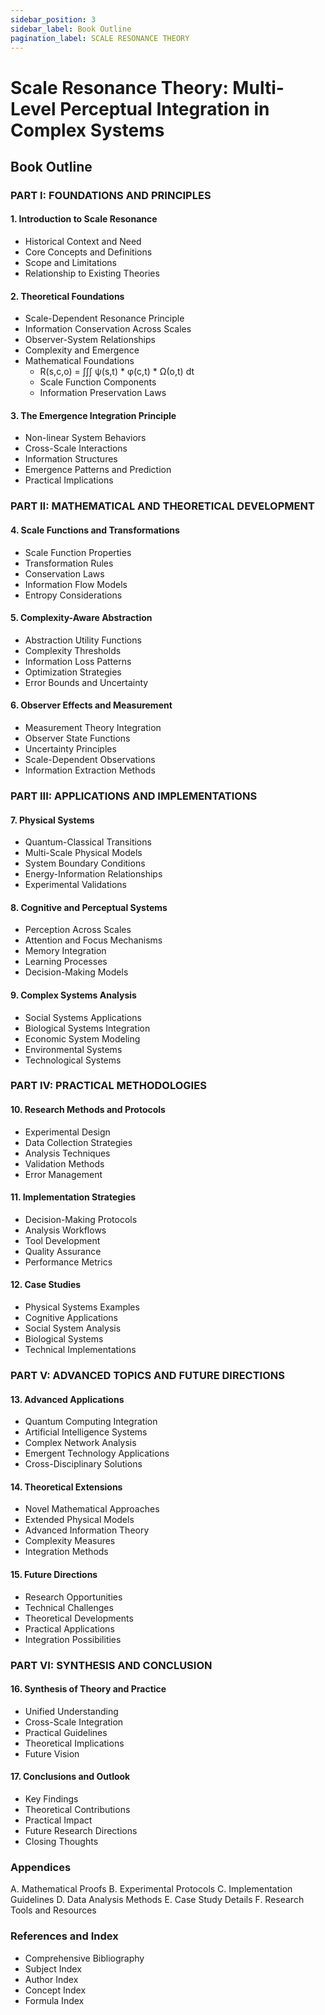 ```yaml
---
sidebar_position: 3
sidebar_label: Book Outline
pagination_label: SCALE RESONANCE THEORY
---
```


# Scale Resonance Theory: Multi-Level Perceptual Integration in Complex Systems

## Book Outline

### PART I: FOUNDATIONS AND PRINCIPLES

#### 1. Introduction to Scale Resonance
- Historical Context and Need
- Core Concepts and Definitions
- Scope and Limitations
- Relationship to Existing Theories

#### 2. Theoretical Foundations
- Scale-Dependent Resonance Principle
- Information Conservation Across Scales
- Observer-System Relationships
- Complexity and Emergence
- Mathematical Foundations
  - R(s,c,o) = ∫∫∫ ψ(s,t) * φ(c,t) * Ω(o,t) dt
  - Scale Function Components
  - Information Preservation Laws

#### 3. The Emergence Integration Principle
- Non-linear System Behaviors
- Cross-Scale Interactions
- Information Structures
- Emergence Patterns and Prediction
- Practical Implications

### PART II: MATHEMATICAL AND THEORETICAL DEVELOPMENT

#### 4. Scale Functions and Transformations
- Scale Function Properties
- Transformation Rules
- Conservation Laws
- Information Flow Models
- Entropy Considerations

#### 5. Complexity-Aware Abstraction
- Abstraction Utility Functions
- Complexity Thresholds
- Information Loss Patterns
- Optimization Strategies
- Error Bounds and Uncertainty

#### 6. Observer Effects and Measurement
- Measurement Theory Integration
- Observer State Functions
- Uncertainty Principles
- Scale-Dependent Observations
- Information Extraction Methods

### PART III: APPLICATIONS AND IMPLEMENTATIONS

#### 7. Physical Systems
- Quantum-Classical Transitions
- Multi-Scale Physical Models
- System Boundary Conditions
- Energy-Information Relationships
- Experimental Validations

#### 8. Cognitive and Perceptual Systems
- Perception Across Scales
- Attention and Focus Mechanisms
- Memory Integration
- Learning Processes
- Decision-Making Models

#### 9. Complex Systems Analysis
- Social Systems Applications
- Biological Systems Integration
- Economic System Modeling
- Environmental Systems
- Technological Systems

### PART IV: PRACTICAL METHODOLOGIES

#### 10. Research Methods and Protocols
- Experimental Design
- Data Collection Strategies
- Analysis Techniques
- Validation Methods
- Error Management

#### 11. Implementation Strategies
- Decision-Making Protocols
- Analysis Workflows
- Tool Development
- Quality Assurance
- Performance Metrics

#### 12. Case Studies
- Physical Systems Examples
- Cognitive Applications
- Social System Analysis
- Biological Systems
- Technical Implementations

### PART V: ADVANCED TOPICS AND FUTURE DIRECTIONS

#### 13. Advanced Applications
- Quantum Computing Integration
- Artificial Intelligence Systems
- Complex Network Analysis
- Emergent Technology Applications
- Cross-Disciplinary Solutions

#### 14. Theoretical Extensions
- Novel Mathematical Approaches
- Extended Physical Models
- Advanced Information Theory
- Complexity Measures
- Integration Methods

#### 15. Future Directions
- Research Opportunities
- Technical Challenges
- Theoretical Developments
- Practical Applications
- Integration Possibilities

### PART VI: SYNTHESIS AND CONCLUSION

#### 16. Synthesis of Theory and Practice
- Unified Understanding
- Cross-Scale Integration
- Practical Guidelines
- Theoretical Implications
- Future Vision

#### 17. Conclusions and Outlook
- Key Findings
- Theoretical Contributions
- Practical Impact
- Future Research Directions
- Closing Thoughts

### Appendices
A. Mathematical Proofs
B. Experimental Protocols
C. Implementation Guidelines
D. Data Analysis Methods
E. Case Study Details
F. Research Tools and Resources

### References and Index
- Comprehensive Bibliography
- Subject Index
- Author Index
- Concept Index
- Formula Index
